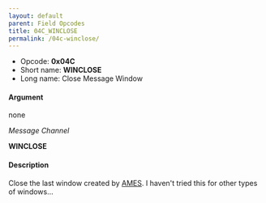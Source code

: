 ```yaml
---
layout: default
parent: Field Opcodes
title: 04C_WINCLOSE
permalink: /04c-winclose/
---
```


-   Opcode: **0x04C**
-   Short name: **WINCLOSE**
-   Long name: Close Message Window

#### Argument

none

  
*Message Channel*

**WINCLOSE**

#### Description

Close the last window created by [AMES](065_AMES). I haven't tried this for other types of windows...
